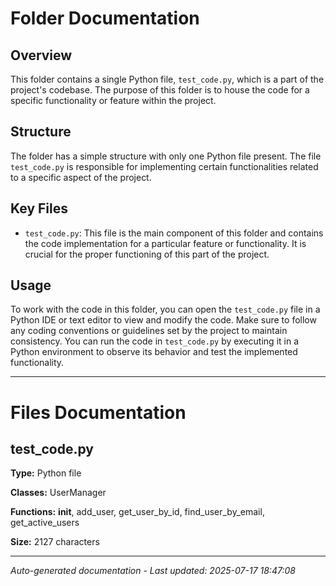 # Folder Documentation

## Overview
This folder contains a single Python file, `test_code.py`, which is a part of the project's codebase. The purpose of this folder is to house the code for a specific functionality or feature within the project.

## Structure
The folder has a simple structure with only one Python file present. The file `test_code.py` is responsible for implementing certain functionalities related to a specific aspect of the project.

## Key Files
- `test_code.py`: This file is the main component of this folder and contains the code implementation for a particular feature or functionality. It is crucial for the proper functioning of this part of the project.

## Usage
To work with the code in this folder, you can open the `test_code.py` file in a Python IDE or text editor to view and modify the code. Make sure to follow any coding conventions or guidelines set by the project to maintain consistency. You can run the code in `test_code.py` by executing it in a Python environment to observe its behavior and test the implemented functionality.

---

# Files Documentation

## test_code.py

**Type:** Python file

**Classes:** UserManager

**Functions:** __init__, add_user, get_user_by_id, find_user_by_email, get_active_users

**Size:** 2127 characters



---
*Auto-generated documentation - Last updated: 2025-07-17 18:47:08*
